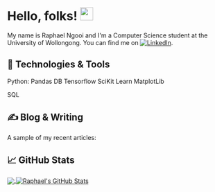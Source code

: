 <!-- More info, tips and tricks for making GitHub Profile README can be found in my article at https://towardsdatascience.com/build-a-stunning-readme-for-your-github-profile-9b80434fe5d7 -->


# Hello, folks! <img src="https://raw.githubusercontent.com/MartinHeinz/MartinHeinz/master/wave.gif" width="30px" height="30px" />

My name is Raphael Ngooi and I'm a Computer Science student at the University of Wollongong. You can find me on [![LinkedIn][3.2]][3].

## 🔧 Technologies & Tools
Python:
Pandas DB
Tensorflow
SciKit Learn
MatplotLib

SQL

## &#x270d; Blog & Writing

A sample of my recent articles:

## &#x1f4c8; GitHub Stats

<a href="https://github.com/Raphdraft1/Raphdraft1">
  <img align="center" src="https://github-readme-stats.vercel.app/api/top-langs/?username=Raphdraft1&hide=java,html,tex&title_color=ffffff&text_color=c9cacc&icon_color=2bbc8a&bg_color=1d1f21&langs_count=3" />
</a>
<a href="https://github.com/Raphdraft1/Raphdraft1">
  <img align="center" src="https://github-readme-stats.vercel.app/api?username=Raphdraft1&show_icons=true&line_height=27&count_private=true&title_color=ffffff&text_color=c9cacc&icon_color=2bbc8a&bg_color=1d1f21" alt="Raphael's GitHub Stats" />
</a>


<!-- links to social media icons -->

<!-- icons with padding -->

[1.1]: http://i.imgur.com/tXSoThF.png (twitter icon with padding)
[2.1]: http://i.imgur.com/0o48UoR.png (github icon with padding)

<!-- icons without padding -->

[1.2]: http://i.imgur.com/wWzX9uB.png (twitter icon without padding)
[2.2]: http://i.imgur.com/9I6NRUm.png (github icon without padding)
[3.2]: https://raw.githubusercontent.com/MartinHeinz/MartinHeinz/master/linkedin-3-16.png (LinkedIn icon without padding)


<!-- links to your social media accounts -->

<!-- [1]: --> 
[2]: https://github.com/Raphdraft1
[3]: https://www.linkedin.com/in/raphael-ngooi-019aa8208/


<!-- Resources -->
<!-- Icons: https://simpleicons.org/ -->
<!-- GitHub Stats: https://github.com/anuraghazra/github-readme-stats -->
<!-- Emojis: https://emojipedia.org/emoji/ -->
<!-- HTML Emojis: https://www.fileformat.info/index.htm -->
<!-- Shields: https://shields.io/ -->
<!-- Awesome GitHub Profile README: https://github.com/abhisheknaiidu/awesome-github-profile-readme -->
